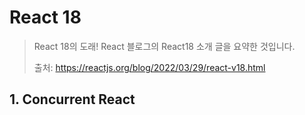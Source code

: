 # React 18

> React 18의 도래! React 블로그의 React18 소개 글을 요약한 것입니다.
>
> 출처: https://reactjs.org/blog/2022/03/29/react-v18.html





## 1. Concurrent React




